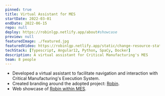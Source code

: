 ```yaml
---
pinned: true
title: Virtual Assistant for MES
startDate: 2022-03-01
endDate: 2022-06-15
repo: null
deploy: https://robinlgp.netlify.app/about#showcase
preview: null
featuredImage: ./featured.jpg
featuredVideo: https://robinlgp.netlify.app/static/change-resource-state-auto-0acbdbc8d8cce72094f83810c41c7a4c.mp4
techStack: [Typescript, Angular12, Python, SpaCy, Docker]
description: A virtual assistant for Critical Manufacturing's MES
team: 8 people
---
```


- Developed a virtual assistant to facilitate navigation and interaction with Critical Manufacturing's Execution System.
- Created branding around the adopted project: [Robin](https://robinlgp.netlify.app).
- Web showcase of [Robin within MES](https://robinlgp.netlify.app/about#showcase).
